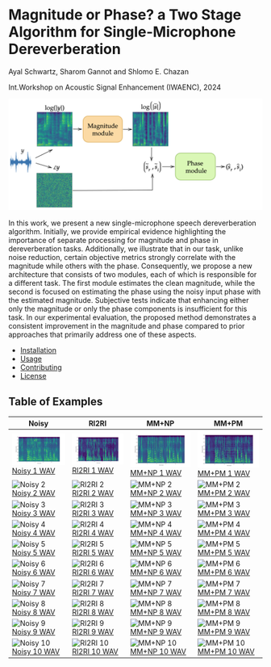 # Magnitude or Phase? a Two Stage Algorithm for  Single-Microphone Dereverberation

Ayal Schwartz, Sharom Gannot and Shlomo E. Chazan 

Int.Workshop on Acoustic Signal Enhancement (IWAENC), 2024

![flow](/flow5.png)

In this work, we present a new single-microphone speech dereverberation algorithm. Initially, we provide empirical evidence highlighting the importance of separate processing for magnitude and phase in dereverberation tasks. Additionally, we illustrate that in our task, unlike noise reduction, certain objective metrics strongly correlate with the magnitude while others with the phase. Consequently, we propose a new architecture that consists of two modules, each of which is responsible for a different task. The first module estimates the clean magnitude, while the second is focused on estimating the phase using the noisy input phase with the estimated magnitude. Subjective tests indicate that enhancing either only the magnitude or only the phase components is insufficient for this task. In our experimental evaluation, the proposed method demonstrates a consistent improvement in the magnitude and phase compared to prior approaches that primarily address one of these aspects.

- [Installation](#installation)
- [Usage](#usage)
- [Contributing](#contributing)
- [License](#license)


## Table of Examples

| Noisy | RI2RI | MM+NP | MM+PM |
|-------|-------|-------|-------|
| ![Noisy 1](noisy/0.png) <br> [Noisy 1 WAV](0.mp3) | ![RI2RI 1](RI2RI/0.png) <br> [RI2RI 1 WAV](RI2RI/0.wav) | ![MM+NP 1](MM_NP/0.png) <br> [MM+NP 1 WAV](MM_NP/0.wav) | ![MM+PM 1](proposed/0.png) <br> [MM+PM 1 WAV](proposed/0.wav) |
| ![Noisy 2](path/to/noisy2.png) <br> [Noisy 2 WAV](path/to/noisy2.wav) | ![RI2RI 2](path/to/ri2ri2.png) <br> [RI2RI 2 WAV](path/to/ri2ri2.wav) | ![MM+NP 2](path/to/mmnp2.png) <br> [MM+NP 2 WAV](path/to/mmnp2.wav) | ![MM+PM 2](path/to/mmpm2.png) <br> [MM+PM 2 WAV](path/to/mmpm2.wav) |
| ![Noisy 3](path/to/noisy3.png) <br> [Noisy 3 WAV](path/to/noisy3.wav) | ![RI2RI 3](path/to/ri2ri3.png) <br> [RI2RI 3 WAV](path/to/ri2ri3.wav) | ![MM+NP 3](path/to/mmnp3.png) <br> [MM+NP 3 WAV](path/to/mmnp3.wav) | ![MM+PM 3](path/to/mmpm3.png) <br> [MM+PM 3 WAV](path/to/mmpm3.wav) |
| ![Noisy 4](path/to/noisy4.png) <br> [Noisy 4 WAV](path/to/noisy4.wav) | ![RI2RI 4](path/to/ri2ri4.png) <br> [RI2RI 4 WAV](path/to/ri2ri4.wav) | ![MM+NP 4](path/to/mmnp4.png) <br> [MM+NP 4 WAV](path/to/mmnp4.wav) | ![MM+PM 4](path/to/mmpm4.png) <br> [MM+PM 4 WAV](path/to/mmpm4.wav) |
| ![Noisy 5](path/to/noisy5.png) <br> [Noisy 5 WAV](path/to/noisy5.wav) | ![RI2RI 5](path/to/ri2ri5.png) <br> [RI2RI 5 WAV](path/to/ri2ri5.wav) | ![MM+NP 5](path/to/mmnp5.png) <br> [MM+NP 5 WAV](path/to/mmnp5.wav) | ![MM+PM 5](path/to/mmpm5.png) <br> [MM+PM 5 WAV](path/to/mmpm5.wav) |
| ![Noisy 6](path/to/noisy6.png) <br> [Noisy 6 WAV](path/to/noisy6.wav) | ![RI2RI 6](path/to/ri2ri6.png) <br> [RI2RI 6 WAV](path/to/ri2ri6.wav) | ![MM+NP 6](path/to/mmnp6.png) <br> [MM+NP 6 WAV](path/to/mmnp6.wav) | ![MM+PM 6](path/to/mmpm6.png) <br> [MM+PM 6 WAV](path/to/mmpm6.wav) |
| ![Noisy 7](path/to/noisy7.png) <br> [Noisy 7 WAV](path/to/noisy7.wav) | ![RI2RI 7](path/to/ri2ri7.png) <br> [RI2RI 7 WAV](path/to/ri2ri7.wav) | ![MM+NP 7](path/to/mmnp7.png) <br> [MM+NP 7 WAV](path/to/mmnp7.wav) | ![MM+PM 7](path/to/mmpm7.png) <br> [MM+PM 7 WAV](path/to/mmpm7.wav) |
| ![Noisy 8](path/to/noisy8.png) <br> [Noisy 8 WAV](path/to/noisy8.wav) | ![RI2RI 8](path/to/ri2ri8.png) <br> [RI2RI 8 WAV](path/to/ri2ri8.wav) | ![MM+NP 8](path/to/mmnp8.png) <br> [MM+NP 8 WAV](path/to/mmnp8.wav) | ![MM+PM 8](path/to/mmpm8.png) <br> [MM+PM 8 WAV](path/to/mmpm8.wav) |
| ![Noisy 9](path/to/noisy9.png) <br> [Noisy 9 WAV](path/to/noisy9.wav) | ![RI2RI 9](path/to/ri2ri9.png) <br> [RI2RI 9 WAV](path/to/ri2ri9.wav) | ![MM+NP 9](path/to/mmnp9.png) <br> [MM+NP 9 WAV](path/to/mmnp9.wav) | ![MM+PM 9](path/to/mmpm9.png) <br> [MM+PM 9 WAV](path/to/mmpm9.wav) |
| ![Noisy 10](path/to/noisy10.png) <br> [Noisy 10 WAV](path/to/noisy10.wav) | ![RI2RI 10](path/to/ri2ri10.png) <br> [RI2RI 10 WAV](path/to/ri2ri10.wav) | ![MM+NP 10](path/to/mmnp10.png) <br> [MM+NP 10 WAV](path/to/mmnp10.wav) | ![MM+PM 10](path/to/mmpm10.png) <br> [MM+PM 10 WAV](path/to/mmpm10.wav) |



